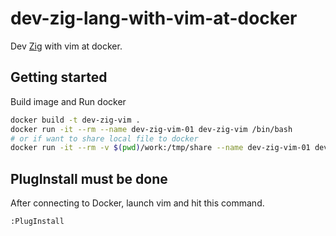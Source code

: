 # dev-zig-lang-with-vim-at-docker

Dev [Zig](https://ziglang.org) with vim at docker.


## Getting started

Build image and Run docker

```bash
docker build -t dev-zig-vim .
docker run -it --rm --name dev-zig-vim-01 dev-zig-vim /bin/bash
# or if want to share local file to docker
docker run -it --rm -v $(pwd)/work:/tmp/share --name dev-zig-vim-01 dev-zig-vim /bin/bash
```



## PlugInstall must be done

After connecting to Docker, launch vim and hit this command.

```vim
:PlugInstall
```

